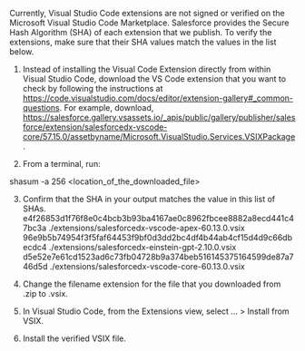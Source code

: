 Currently, Visual Studio Code extensions are not signed or verified on the
Microsoft Visual Studio Code Marketplace. Salesforce provides the Secure Hash
Algorithm (SHA) of each extension that we publish. To verify the extensions,
make sure that their SHA values match the values in the list below.

1. Instead of installing the Visual Code Extension directly from within Visual
   Studio Code, download the VS Code extension that you want to check by
   following the instructions at
   https://code.visualstudio.com/docs/editor/extension-gallery#_common-questions.
   For example, download,
   https://salesforce.gallery.vsassets.io/_apis/public/gallery/publisher/salesforce/extension/salesforcedx-vscode-core/57.15.0/assetbyname/Microsoft.VisualStudio.Services.VSIXPackage.

2. From a terminal, run:

shasum -a 256 <location_of_the_downloaded_file>

3. Confirm that the SHA in your output matches the value in this list of SHAs.
   e4f26853d1f76f8e0c4bcb3b93ba4167ae0c8962fbcee8882a8ecd441c47bc3a ./extensions/salesforcedx-vscode-apex-60.13.0.vsix
   96e9b5b74954f3f5faf64453f9bf0d3dd2bc4df4b44ab4cf15d4d9c66dbecdc4 ./extensions/salesforcedx-einstein-gpt-2.10.0.vsix
   d5e52e7e61cd1523ad6c73fb04728b9a374beb516145375164599de87a746d5d ./extensions/salesforcedx-vscode-core-60.13.0.vsix
4. Change the filename extension for the file that you downloaded from .zip to
   .vsix.

5. In Visual Studio Code, from the Extensions view, select ... > Install from
   VSIX.

6. Install the verified VSIX file.
